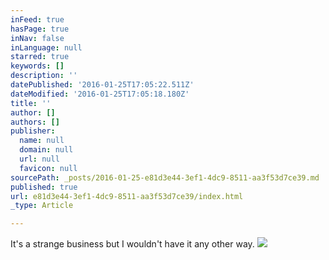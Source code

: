 ```yaml
---
inFeed: true
hasPage: true
inNav: false
inLanguage: null
starred: true
keywords: []
description: ''
datePublished: '2016-01-25T17:05:22.511Z'
dateModified: '2016-01-25T17:05:18.180Z'
title: ''
author: []
authors: []
publisher:
  name: null
  domain: null
  url: null
  favicon: null
sourcePath: _posts/2016-01-25-e81d3e44-3ef1-4dc9-8511-aa3f53d7ce39.md
published: true
url: e81d3e44-3ef1-4dc9-8511-aa3f53d7ce39/index.html
_type: Article

---
```

It's a strange business but I wouldn't have it any other way.
![](https://the-grid-user-content.s3-us-west-2.amazonaws.com/b12d3223-a751-4ff0-b468-7d9e3b1dc1fe.png)